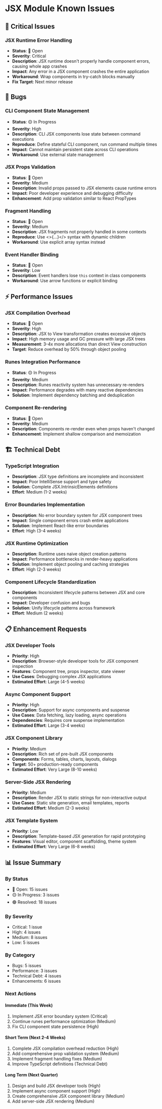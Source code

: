 # JSX Module Known Issues

## 🚨 Critical Issues

### JSX Runtime Error Handling
- **Status**: 🔴 Open
- **Severity**: Critical
- **Description**: JSX runtime doesn't properly handle component errors, causing whole app crashes
- **Impact**: Any error in a JSX component crashes the entire application
- **Workaround**: Wrap components in try-catch blocks manually
- **Fix Target**: Next minor release

## 🐛 Bugs

### CLI Component State Management
- **Status**: 🟡 In Progress
- **Severity**: High
- **Description**: CLI JSX components lose state between command executions
- **Reproduce**: Define stateful CLI component, run command multiple times
- **Impact**: Cannot maintain persistent state across CLI operations
- **Workaround**: Use external state management

### JSX Props Validation
- **Status**: 🔴 Open
- **Severity**: Medium
- **Description**: Invalid props passed to JSX elements cause runtime errors
- **Impact**: Poor developer experience and debugging difficulty
- **Enhancement**: Add prop validation similar to React PropTypes

### Fragment Handling
- **Status**: 🔴 Open
- **Severity**: Medium
- **Description**: JSX fragments not properly handled in some contexts
- **Reproduce**: Use <>{...}</> syntax with dynamic children
- **Workaround**: Use explicit array syntax instead

### Event Handler Binding
- **Status**: 🔴 Open
- **Severity**: Low
- **Description**: Event handlers lose `this` context in class components
- **Workaround**: Use arrow functions or explicit binding

## ⚡ Performance Issues

### JSX Compilation Overhead
- **Status**: 🔴 Open
- **Severity**: High
- **Description**: JSX to View transformation creates excessive objects
- **Impact**: High memory usage and GC pressure with large JSX trees
- **Measurement**: 3-4x more allocations than direct View construction
- **Target**: Reduce overhead by 50% through object pooling

### Runes Integration Performance
- **Status**: 🟡 In Progress
- **Severity**: Medium
- **Description**: Runes reactivity system has unnecessary re-renders
- **Impact**: Performance degrades with many reactive dependencies
- **Solution**: Implement dependency batching and deduplication

### Component Re-rendering
- **Status**: 🔴 Open
- **Severity**: Medium
- **Description**: Components re-render even when props haven't changed
- **Enhancement**: Implement shallow comparison and memoization

## 🏗️ Technical Debt

### TypeScript Integration
- **Description**: JSX type definitions are incomplete and inconsistent
- **Impact**: Poor IntelliSense support and type safety
- **Solution**: Complete JSX.IntrinsicElements definitions
- **Effort**: Medium (1-2 weeks)

### Error Boundaries Implementation
- **Description**: No error boundary system for JSX component trees
- **Impact**: Single component errors crash entire applications
- **Solution**: Implement React-like error boundaries
- **Effort**: High (3-4 weeks)

### JSX Runtime Optimization
- **Description**: Runtime uses naive object creation patterns
- **Impact**: Performance bottlenecks in render-heavy applications
- **Solution**: Implement object pooling and caching strategies
- **Effort**: High (2-3 weeks)

### Component Lifecycle Standardization
- **Description**: Inconsistent lifecycle patterns between JSX and core components
- **Impact**: Developer confusion and bugs
- **Solution**: Unify lifecycle patterns across framework
- **Effort**: Medium (2 weeks)

## 📋 Enhancement Requests

### JSX Developer Tools
- **Priority**: High
- **Description**: Browser-style developer tools for JSX component inspection
- **Features**: Component tree, props inspector, state viewer
- **Use Cases**: Debugging complex JSX applications
- **Estimated Effort**: Large (4-5 weeks)

### Async Component Support
- **Priority**: High
- **Description**: Support for async components and suspense
- **Use Cases**: Data fetching, lazy loading, async operations
- **Dependencies**: Requires core suspense implementation
- **Estimated Effort**: Large (3-4 weeks)

### JSX Component Library
- **Priority**: Medium
- **Description**: Rich set of pre-built JSX components
- **Components**: Forms, tables, charts, layouts, dialogs
- **Target**: 50+ production-ready components
- **Estimated Effort**: Very Large (8-10 weeks)

### Server-Side JSX Rendering
- **Priority**: Medium
- **Description**: Render JSX to static strings for non-interactive output
- **Use Cases**: Static site generation, email templates, reports
- **Estimated Effort**: Medium (2-3 weeks)

### JSX Template System
- **Priority**: Low
- **Description**: Template-based JSX generation for rapid prototyping
- **Features**: Visual editor, component scaffolding, theme system
- **Estimated Effort**: Very Large (6-8 weeks)

## 📊 Issue Summary

### By Status
- 🔴 Open: 15 issues
- 🟡 In Progress: 3 issues  
- 🟢 Resolved: 18 issues

### By Severity
- Critical: 1 issue
- High: 4 issues
- Medium: 8 issues
- Low: 5 issues

### By Category
- Bugs: 5 issues
- Performance: 3 issues
- Technical Debt: 4 issues
- Enhancements: 6 issues

### Next Actions

#### Immediate (This Week)
1. Implement JSX error boundary system (Critical)
2. Continue runes performance optimization (Medium)
3. Fix CLI component state persistence (High)

#### Short Term (Next 2-4 Weeks)
1. Complete JSX compilation overhead reduction (High)
2. Add comprehensive prop validation system (Medium)
3. Implement fragment handling fixes (Medium)
4. Improve TypeScript definitions (Technical Debt)

#### Long Term (Next Quarter)
1. Design and build JSX developer tools (High)
2. Implement async component support (High)
3. Create comprehensive JSX component library (Medium)
4. Add server-side JSX rendering (Medium)